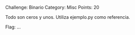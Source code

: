 Challenge: Binario
Category: Misc
Points: 20

Todo son ceros y unos. Utiliza ejemplo.py como referencia.

Flag: ...
